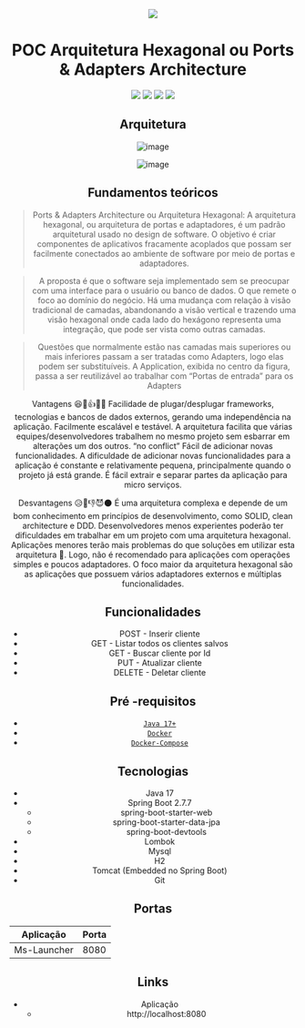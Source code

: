 <div align="center">

![](https://img.shields.io/badge/Status-Em%20Desenvolvimento-orange)
</div>

<div align="center">

# POC Arquitetura Hexagonal ou Ports & Adapters Architecture

![](https://img.shields.io/badge/Autor-Francis%20Leandro%20-brightgreen)
![](https://img.shields.io/badge/Language-java-brightgreen)
![](https://img.shields.io/badge/Framework-springboot-brightgreen)
![](https://img.shields.io/badge/Arquitetura-Hexagonal-brightgreen)

</div> 

<div align="center">

## Arquitetura
![image](https://user-images.githubusercontent.com/30552983/209452432-e87027e9-7802-4275-b3b3-cfd2c5d38b1e.png)

![image](https://user-images.githubusercontent.com/30552983/209452250-a3f673fd-b61a-407d-90db-420156c3178f.png)
</div>

<div align="center">

## Fundamentos teóricos

> Ports & Adapters Architecture ou Arquitetura Hexagonal: A arquitetura hexagonal, ou arquitetura de portas e adaptadores, é um padrão arquitetural usado no design de software. O objetivo é criar componentes de aplicativos fracamente acoplados que possam ser facilmente conectados ao ambiente de software por meio de portas e adaptadores.

> A proposta é que o software seja implementado sem se preocupar com uma interface para o usuário ou banco de dados. O que remete o foco ao domínio do negócio. Há uma mudança com relação à visão tradicional de camadas, abandonando a visão vertical e trazendo uma visão hexagonal onde cada lado do hexágono representa uma integração, que pode ser vista como outras camadas.

> Questões que normalmente estão nas camadas mais superiores ou mais inferiores passam a ser tratadas como Adapters, logo elas podem ser substituíveis. A Application, exibida no centro da figura, passa a ser reutilizável ao trabalhar com “Portas de entrada” para os Adapters

Vantagens 😆🧘👍🌈🌞
Facilidade de plugar/desplugar frameworks, tecnologias e bancos de dados externos, gerando uma independência na aplicação.
Facilmente escalável e testável.
A arquitetura facilita que várias equipes/desenvolvedores trabalhem no mesmo projeto sem esbarrar em alterações um dos outros. “no conflict”
Fácil de adicionar novas funcionalidades. A dificuldade de adicionar novas funcionalidades para a aplicação é constante e relativamente pequena, principalmente quando o projeto já está grande.
É fácil extrair e separar partes da aplicação para micro serviços.

Desvantagens 😥👺👎😈🌑
É uma arquitetura complexa e depende de um bom conhecimento em princípios de desenvolvimento, como SOLID, clean architecture e DDD. Desenvolvedores menos experientes poderão ter dificuldades em trabalhar em um projeto com uma arquitetura hexagonal.
Aplicações menores terão mais problemas do que soluções em utilizar esta arquitetura 🤔. Logo, não é recomendado para aplicações com operações simples e poucos adaptadores. O foco maior da arquitetura hexagonal são as aplicações que possuem vários adaptadores externos e múltiplas funcionalidades.

## Funcionalidades

- POST - Inserir cliente
- GET - Listar todos os clientes salvos
- GET - Buscar cliente por Id
- PUT - Atualizar cliente
- DELETE - Deletar cliente

##  Pré -requisitos

- [ `Java 17+` ](https://www.oracle.com/java/technologies/downloads/#java17)
- [ `Docker` ](https://www.docker.com/)
- [ `Docker-Compose` ](https://docs.docker.com/compose/install/)

## Tecnologias
- Java 17
- Spring Boot 2.7.7
    - spring-boot-starter-web
    - spring-boot-starter-data-jpa
    - spring-boot-devtools
- Lombok
- Mysql
- H2
- Tomcat (Embedded no Spring Boot)
- Git

## Portas
| Aplicação          | Porta |
|--------------------|-------|
| Ms-Launcher        | 8080  |

## Links

- Aplicação
  - http://localhost:8080
